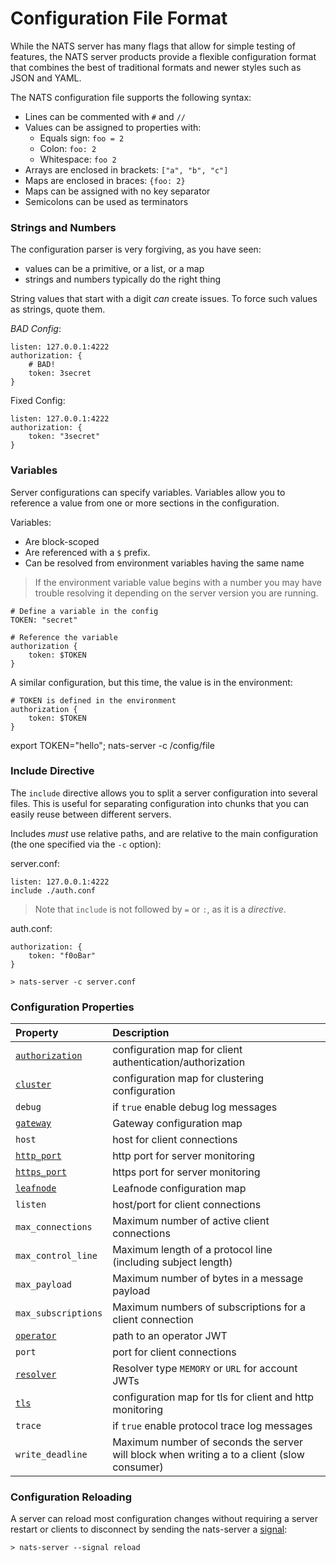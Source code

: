 # Configuration File Format

While the NATS server has many flags that allow for simple testing of features, the NATS server products provide a flexible configuration format that combines the best of traditional formats and newer styles such as JSON and YAML.

The NATS configuration file supports the following syntax:

- Lines can be commented with `#` and `//`
- Values can be assigned to properties with:
    - Equals sign: `foo = 2`
    - Colon: `foo: 2`
    - Whitespace: `foo 2`
- Arrays are enclosed in brackets: `["a", "b", "c"]`
- Maps are enclosed in braces: `{foo: 2}`
- Maps can be assigned with no key separator
- Semicolons can be used as terminators

### Strings and Numbers

The configuration parser is very forgiving, as you have seen:
- values can be a primitive, or a list, or a map
- strings and numbers typically do the right thing

String values that start with a digit _can_ create issues. To force such values as strings, quote them.

*BAD Config*: 
```
listen: 127.0.0.1:4222
authorization: {
    # BAD!
    token: 3secret
}
```

Fixed Config:
```
listen: 127.0.0.1:4222
authorization: {
    token: "3secret"
}
```

### Variables

Server configurations can specify variables. Variables allow you to reference a value from one or more sections in the configuration. 

Variables:
- Are block-scoped
- Are referenced with a `$` prefix.
- Can be resolved from environment variables having the same name

> If the environment variable value begins with a number you may have trouble resolving it depending on the server version you are running.


```
# Define a variable in the config
TOKEN: "secret"

# Reference the variable
authorization {
    token: $TOKEN
}
```

A similar configuration, but this time, the value is in the environment:

```
# TOKEN is defined in the environment
authorization {
    token: $TOKEN
}
```

export TOKEN="hello"; nats-server -c /config/file

### Include Directive

The `include` directive allows you to split a server configuration into several files. This is useful for separating configuration into chunks that you can easily reuse between different servers.

Includes *must* use relative paths, and are relative to the main configuration (the one specified via the `-c` option):

server.conf:
```
listen: 127.0.0.1:4222
include ./auth.conf
```

> Note that `include` is not followed by `=` or `:`, as it is a _directive_.

auth.conf:
```
authorization: {
    token: "f0oBar"
}
```

```
> nats-server -c server.conf
```

### Configuration Properties

| Property | Description |
| :------  | :---- |
| [`authorization`](auth_intro.md) | configuration map for client authentication/authorization |
| [`cluster`](cluster_config.md) | configuration map for clustering configuration |
| `debug` | if `true` enable debug log messages |
| [`gateway`](/gateways/gateway.md) | Gateway configuration map |
| `host` | host for client connections |
| [`http_port`](monitoring.md) | http port for server monitoring |
| [`https_port`](monitoring.md) | https port for server monitoring |
| [`leafnode`](/leafnodes/leafnode_conf.md) | Leafnode configuration map |
| `listen`   | host/port for client connections |
| `max_connections` | Maximum number of active client connections |
| `max_control_line` | Maximum length of a protocol line (including subject length) |
| `max_payload` | Maximum number of bytes in a message payload |
| `max_subscriptions` | Maximum numbers of subscriptions for a client connection |
| [`operator`](/nats_tools/nsc/nsc.md#nats-server-configuration) | path to an operator JWT |
| `port` | port for client connections |
| [`resolver`](/nats_tools/nsc/nsc.md#nats-server-configuration)  | Resolver type `MEMORY` or `URL` for account JWTs |
| [`tls`](tls.md#tls-configuration) | configuration map for tls for client and http monitoring |
| `trace` | if `true` enable protocol trace log messages |
| `write_deadline` | Maximum number of seconds the server will block when writing a to a client (slow consumer) |


### Configuration Reloading

A server can reload most configuration changes without requiring a server restart or clients to disconnect by sending the nats-server a [signal](/nats_admin/signals.md):

```
> nats-server --signal reload
```